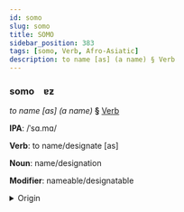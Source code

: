 ```yaml
---
id: somo
slug: somo
title: SOMO
sidebar_position: 383
tags: [somo, Verb, Afro-Asiatic]
description: to name [as] (a name) § Verb
---
```


### somo&emsp;<span kind="abugida">ɐƶ</span>

*to name [as] (a name)* **§** [Verb](../../tags/Verb)

**IPA**: /ˈsɑ.mɑ/

**Verb**: to name/designate [as]

**Noun**: name/designation

**Modifier**: nameable/designatable

<details>
    <summary>Origin</summary>
    Arabic سَمَّى sammā /sam.maː/<br/>
    <em>Afro-Asiatic Language Family</em>
</details>